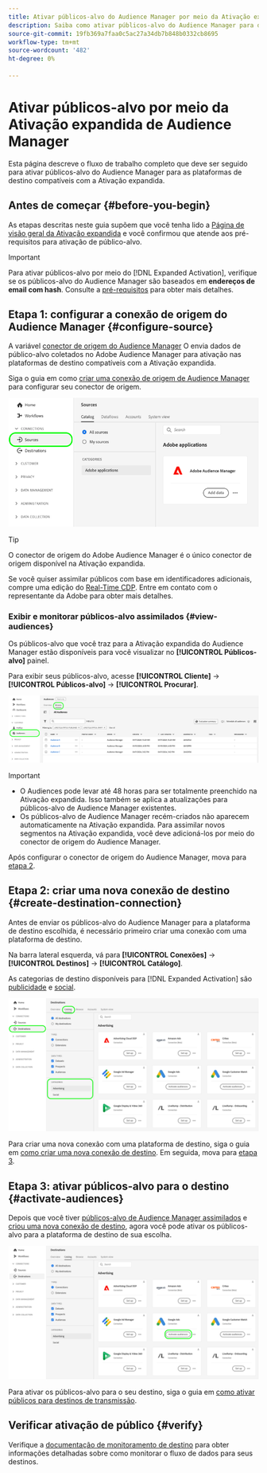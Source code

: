 ```yaml
---
title: Ativar públicos-alvo do Audience Manager por meio da Ativação expandida
description: Saiba como ativar públicos-alvo do Audience Manager para destinos sociais e de publicidade, por meio da Ativação expandida do Audience Manager.
source-git-commit: 19fb369a7faa0c5ac27a34db7b848b0332cb8695
workflow-type: tm+mt
source-wordcount: '482'
ht-degree: 0%

---
```



# Ativar públicos-alvo por meio da Ativação expandida de Audience Manager

Esta página descreve o fluxo de trabalho completo que deve ser seguido para ativar públicos-alvo do Audience Manager para as plataformas de destino compatíveis com a Ativação expandida.

## Antes de começar {#before-you-begin}

As etapas descritas neste guia supõem que você tenha lido a [Página de visão geral da Ativação expandida](overview.md) e você confirmou que atende aos pré-requisitos para ativação de público-alvo.

>[!IMPORTANT]
>
>Para ativar públicos-alvo por meio do [!DNL Expanded Activation], verifique se os públicos-alvo do Audience Manager são baseados em **endereços de email com hash**. Consulte a [pré-requisitos](overview.md#prerequisites) para obter mais detalhes.

## Etapa 1: configurar a conexão de origem do Audience Manager {#configure-source}

A variável [conector de origem do Audience Manager](../sources/connectors/adobe-applications/audience-manager.md) O envia dados de público-alvo coletados no Adobe Audience Manager para ativação nas plataformas de destino compatíveis com a Ativação expandida.

Siga o guia em como [criar uma conexão de origem de Audience Manager](../sources/tutorials/ui/create/adobe-applications/audience-manager.md) para configurar seu conector de origem.

![Imagem da interface do usuário da Platform mostrando a guia Fontes com a conexão de origem Audience Manager.](assets/sources-tab.png)

>[!TIP]
>
>O conector de origem do Adobe Audience Manager é o único conector de origem disponível na Ativação expandida.
>
>Se você quiser assimilar públicos com base em identificadores adicionais, compre uma edição do [Real-Time CDP](../rtcdp/overview.md). Entre em contato com o representante da Adobe para obter mais detalhes.

### Exibir e monitorar públicos-alvo assimilados {#view-audiences}

Os públicos-alvo que você traz para a Ativação expandida do Audience Manager estão disponíveis para você visualizar no **[!UICONTROL Públicos-alvo]** painel.

Para exibir seus públicos-alvo, acesse **[!UICONTROL Cliente]** -> **[!UICONTROL Públicos-alvo]** -> **[!UICONTROL Procurar]**.

![Imagem da interface do usuário da Platform mostrando a página Públicos-alvo.](assets/audiences-browse.png)

>[!IMPORTANT]
>
>* O Audiences pode levar até 48 horas para ser totalmente preenchido na Ativação expandida. Isso também se aplica a atualizações para públicos-alvo de Audience Manager existentes.
>* Os públicos-alvo de Audience Manager recém-criados não aparecem automaticamente na Ativação expandida. Para assimilar novos segmentos na Ativação expandida, você deve adicioná-los por meio do conector de origem do Audience Manager.

Após configurar o conector de origem do Audience Manager, mova para [etapa 2](#create-destination-connection).

## Etapa 2: criar uma nova conexão de destino {#create-destination-connection}

Antes de enviar os públicos-alvo do Audience Manager para a plataforma de destino escolhida, é necessário primeiro criar uma conexão com uma plataforma de destino.

Na barra lateral esquerda, vá para **[!UICONTROL Conexões]** -> **[!UICONTROL Destinos]** -> **[!UICONTROL Catálogo]**.

As categorias de destino disponíveis para [!DNL Expanded Activation] são [publicidade](../destinations/catalog/advertising/overview.md) e [social](../destinations/catalog/social/overview.md).

![Imagem da interface do usuário da Platform mostrando o catálogo de destino para Ativação expandida.](assets/destination-catalog.png)

Para criar uma nova conexão com uma plataforma de destino, siga o guia em [como criar uma nova conexão de destino](../destinations/ui/connect-destination.md). Em seguida, mova para [etapa 3](#activate-audiences).

## Etapa 3: ativar públicos-alvo para o destino {#activate-audiences}

Depois que você tiver [públicos-alvo de Audience Manager assimilados](#configure-source) e [criou uma nova conexão de destino](#create-destination-connection), agora você pode ativar os públicos-alvo para a plataforma de destino de sua escolha.

![Imagem da interface do usuário da Platform mostrando o catálogo de destino para Ativação expandida.](assets/activate-audiences.png)

Para ativar os públicos-alvo para o seu destino, siga o guia em [como ativar públicos para destinos de transmissão](../destinations/ui/activate-segment-streaming-destinations.md).

## Verificar ativação de público {#verify}

Verifique a [documentação de monitoramento de destino](../dataflows/ui/monitor-destinations.md) para obter informações detalhadas sobre como monitorar o fluxo de dados para seus destinos.
